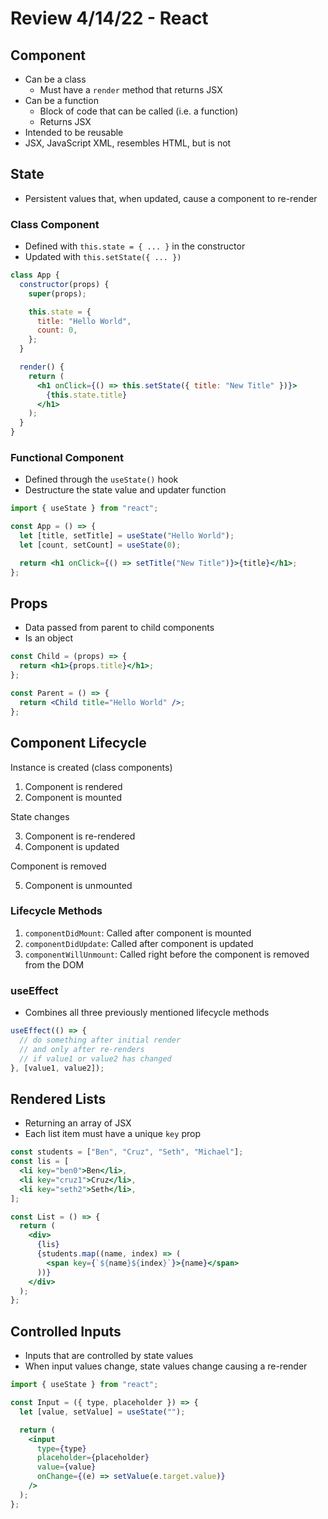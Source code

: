 # Review 4/14/22 - React

## Component

- Can be a class
  - Must have a `render` method that returns JSX
- Can be a function
  - Block of code that can be called (i.e. a function)
  - Returns JSX
- Intended to be reusable
- JSX, JavaScript XML, resembles HTML, but is not

## State

- Persistent values that, when updated, cause a component to re-render

### Class Component

- Defined with `this.state = { ... }` in the constructor
- Updated with `this.setState({ ... })`

```jsx
class App {
  constructor(props) {
    super(props);

    this.state = {
      title: "Hello World",
      count: 0,
    };
  }

  render() {
    return (
      <h1 onClick={() => this.setState({ title: "New Title" })}>
        {this.state.title}
      </h1>
    );
  }
}
```

### Functional Component

- Defined through the `useState()` hook
- Destructure the state value and updater function

```jsx
import { useState } from "react";

const App = () => {
  let [title, setTitle] = useState("Hello World");
  let [count, setCount] = useState(0);

  return <h1 onClick={() => setTitle("New Title")}>{title}</h1>;
};
```

## Props

- Data passed from parent to child components
- Is an object

```jsx
const Child = (props) => {
  return <h1>{props.title}</h1>;
};

const Parent = () => {
  return <Child title="Hello World" />;
};
```

## Component Lifecycle

Instance is created (class components)

1. Component is rendered
2. Component is mounted

State changes

3. Component is re-rendered
4. Component is updated

Component is removed

5. Component is unmounted

### Lifecycle Methods

1. `componentDidMount`: Called after component is mounted
2. `componentDidUpdate`: Called after component is updated
3. `componentWillUnmount`: Called right before the component is removed from the DOM

### useEffect

- Combines all three previously mentioned lifecycle methods

```jsx
useEffect(() => {
  // do something after initial render
  // and only after re-renders
  // if value1 or value2 has changed
}, [value1, value2]);
```

## Rendered Lists

- Returning an array of JSX
- Each list item must have a unique `key` prop

```jsx
const students = ["Ben", "Cruz", "Seth", "Michael"];
const lis = [
  <li key="ben0">Ben</li>,
  <li key="cruz1">Cruz</li>,
  <li key="seth2">Seth</li>,
];

const List = () => {
  return (
    <div>
      {lis}
      {students.map((name, index) => (
        <span key={`${name}${index}`}>{name}</span>
      ))}
    </div>
  );
};
```

## Controlled Inputs

- Inputs that are controlled by state values
- When input values change, state values change causing a re-render

```jsx
import { useState } from "react";

const Input = ({ type, placeholder }) => {
  let [value, setValue] = useState("");

  return (
    <input
      type={type}
      placeholder={placeholder}
      value={value}
      onChange={(e) => setValue(e.target.value)}
    />
  );
};
```
